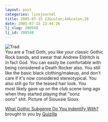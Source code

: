 ```yaml
---
layout: post
categories: livejournal
title: 2005-07-15 13&colon;44&colon;26
date: 2005-07-15 13:44:26
lj_slug: 200548
lj_id: 200548
---
```

![Trad](http://images.quizilla.com/J/JanderVK/1121407079_thQuiztrad.jpg)  
You are a Trad Goth, you like your classic Gothic  
Rock bands, and swear that Andrew Eldritch is  
in fact God. You can easily be comfortable with  
being considered a Death Rocker also. You still  
like the basic black clothing/makeup, and don't  
care if it's now considered stereotypical. You  
also still go for the teased hair look. You  
most likely gave up on the club scene long ago  
when they started playing that "oonz  
oonz" shit. Picture of Siouxsie Sioux



[ What Gothic Subgenre Do You Indentify With?](http://quizilla.com/users/JanderVK/quizzes/What%20Gothic%20Subgenre%20Do%20You%20Indentify%20With%3F/)  
brought to you by [Quizilla](http://quizilla.com)

